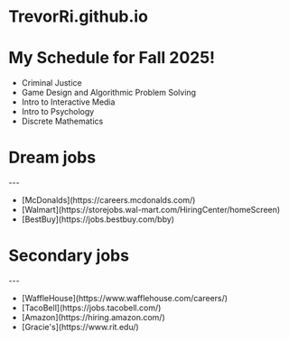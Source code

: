 # TrevorRi.github.io
<!DOCTYPE html>
<html lang="en">
  <head>
    <!-- This shows up in the window title bar -->
    <title>My minimal Color page</title>
  </head>
  <body>
    <!-- Everything "inside" the body tag shows up in the browser window -->
    <h1>My Schedule for Fall 2025!</h1>
    <ul>
      <li>Criminal Justice</li>
      <li>Game Design and Algorithmic Problem Solving</li>
      <li>Intro to Interactive Media</li>
      <li>Intro to Psychology</li>
      <li>Discrete Mathematics</li>
    </ul>
  </body>


<head>
  <title>List of Places I would like to work</title>

</head>
<body>
<h1>Dream jobs </h1> 
---
<ul>
<li>[McDonalds](https://careers.mcdonalds.com/)</li>
<li>[Walmart](https://storejobs.wal-mart.com/HiringCenter/homeScreen)</li>
<li>[BestBuy](https://jobs.bestbuy.com/bby)</li>
</ul>
<h1> Secondary jobs </h1>
---
<ul>
<li>[WaffleHouse](https://www.wafflehouse.com/careers/)</li>
<li>[TacoBell](https://jobs.tacobell.com/)</li>
<li>[Amazon](https://hiring.amazon.com/)</li>
<li>[Gracie's](https://www.rit.edu/)</li>
</ul>
</body>
</html>
